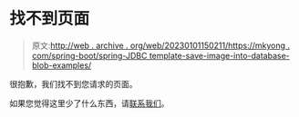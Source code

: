 # 找不到页面

> 原文:[http://web . archive . org/web/20230101150211/https://mkyong . com/spring-boot/spring-JDBC template-save-image-into-database-blob-examples/](http://web.archive.org/web/20230101150211/https://mkyong.com/spring-boot/spring-jdbctemplate-save-image-into-database-blob-examples/)

很抱歉，我们找不到您请求的页面。

如果您觉得这里少了什么东西，请[联系我们](/web/20210819044817/https://mkyong.com/contact-mkyong/)。